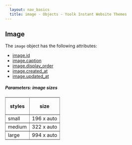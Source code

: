 ```yaml
---
  layout: nav_basics
  title: image - Objects - Yoolk Instant Website Themes
---
```


<h2 class="section-title">Image</h2>

The <code>image</code> object has the following attributes:

<div class="panel">
  <div class="panel-body">
    <ul>
      <li>
        <a href="#id">image.id</a>
      </li>
      <li>
        <a href="#caption">image.caption</a>
      </li>
      <li>
        <a href="#display_order">image.display_order</a>
      </li>
      <li>
        <a href="#created_at">image.created_at</a>
      </li>
      <li>
        <a href="#updated_at">image.updated_at</a>
      </li>
    </ul>
  </div>
</div>

<h5 class="sub-section-title">
  Parameters: image sizes
</h5>
<table class="table" rules="all" frame="void">
  <tr>
    <th height="56">styles</th>
    <th>size</th>
  </tr>
  <tr>
    <td>small</td>
    <td>196 x auto</td>
  </tr>
  <tr>
    <td>medium</td>
    <td>322 x auto</td>
  </tr>
  <tr>
    <td>large</td>
    <td>994 x auto</td>
  </tr>
</table>